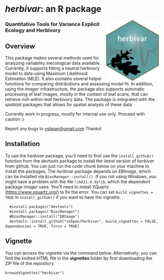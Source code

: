 # *herbivar*: an R package
<img src="man/figures/logo.png" align="right" height="200"/>

### Quantitative Tools for Variance Explicit Ecology and Herbivory



## Overview 

This package makes several methods used for analyzing variability inecological data available. Currently, it supports fitting a neutral herbivory model to data using Maximum Likelihood Estimation (MLE). It also contains several helper functions for comparing distributions and assessing model fit. In addition, using the *imager* infrastructure, the package also supports automatic processing of leaf images, mostly in the context of leaf scans, that can retrieve rich within-leaf herbivory data. The package is integrated with the *spatstat* packages that allows for spatial analysis of these data. 
    
Currently work in progress, mostly for internal use only. Proceed with caution :)

Report any bugs to vsbpan@gmail.com Thanks!

## Installation

To use the *herbivar* package, you'll need to first use the `install_github()` function from the *devtools* package to install the latest version of *herbivar* from github. You can just run the code chunk below on your machine to install the packages. The *herbivar* package depends on *EBImage*, which can be installed via `BiocManager::install()`. If you not using Windows, you might have a problem with the file `libX11.6.dylib`, which the dependent package *imager* uses. You'll need to install XQuartz (https://www.xquartz.org/) to fix the error. You can set `build_vignettes = TRUE` in `install_github()` if you want to have the vignette. 

```{r}
  #install.packages("devtools")
  #install.packages("BiocManager") 
  #BiocManager::install("EBImage")
  devtools::install_github("vsbpan/herbivar", build_vignettes = FALSE, dependencies = TRUE, force = TRUE)
```
## Vignette

You can access the vignette via the command below. Alternatively, you can find the knitted HTML file in the **vignettes** folder by first downloading the ZIP file of the repository. 

```{r}
browseVignettes("herbivar")
```


